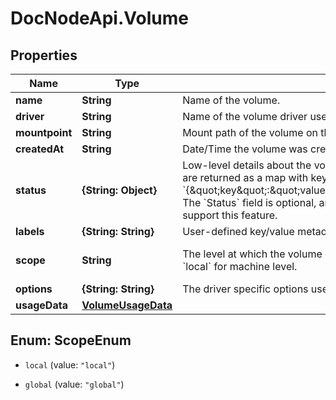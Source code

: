 # DocNodeApi.Volume

## Properties
Name | Type | Description | Notes
------------ | ------------- | ------------- | -------------
**name** | **String** | Name of the volume. | [optional] 
**driver** | **String** | Name of the volume driver used by the volume. | [optional] 
**mountpoint** | **String** | Mount path of the volume on the host. | [optional] 
**createdAt** | **String** | Date/Time the volume was created. | [optional] 
**status** | **{String: Object}** | Low-level details about the volume, provided by the volume driver. Details are returned as a map with key/value pairs: &#x60;{\&quot;key\&quot;:\&quot;value\&quot;,\&quot;key2\&quot;:\&quot;value2\&quot;}&#x60;. The &#x60;Status&#x60; field is optional, and is omitted if the volume driver does not support this feature.  | [optional] 
**labels** | **{String: String}** | User-defined key/value metadata. | [optional] 
**scope** | **String** | The level at which the volume exists. Either &#x60;global&#x60; for cluster-wide, or &#x60;local&#x60; for machine level. | [optional] [default to &#39;local&#39;]
**options** | **{String: String}** | The driver specific options used when creating the volume. | [optional] 
**usageData** | [**VolumeUsageData**](VolumeUsageData.md) |  | [optional] 


<a name="ScopeEnum"></a>
## Enum: ScopeEnum


* `local` (value: `"local"`)

* `global` (value: `"global"`)




